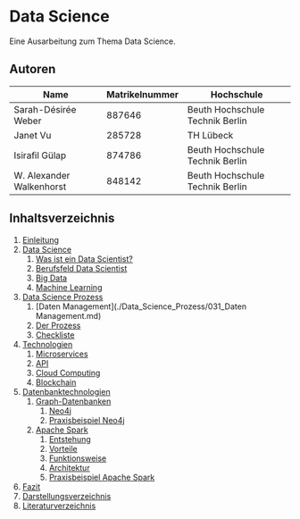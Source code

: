 # Data Science

Eine Ausarbeitung zum Thema Data Science.

## Autoren

| Name                     | Matrikelnummer | Hochschule                       |
| -----------              | -------------- | ------------------------------   |
| Sarah-Désirée Weber      | 887646         | Beuth Hochschule Technik Berlin  |
| Janet Vu                 | 285728         | TH Lübeck                        |
| Isirafil Gülap           | 874786         | Beuth Hochschule Technik Berlin  |
| W. Alexander Walkenhorst | 848142         | Beuth Hochschule Technik Berlin  |

## Inhaltsverzeichnis

1. [Einleitung](einleitung.md)
2. [Data Science](tbd.md)
   1. [Was ist ein Data Scientist?](tbd.md)
   2. [Berufsfeld Data Scientist](tbd.md)
   3. [Big Data](tbd.md)
   4. [Machine Learning](tbd.md)
3. [Data Science Prozess](./Data_Science_Prozess/030_Data_Science_Prozess.md)
   1. [Daten Management](./Data_Science_Prozess/031_Daten Management.md)
   2. [Der Prozess](./Data_Science_Prozess/032_Der_Prozess.md)
   3. [Checkliste](./Data_Science_Prozess/033_Checkliste.md)
4. [Technologien](./Technologien/Technologien.md)
   1. [Microservices](./Technologien/Microservice.md)
   2. [API](./Technologien/API.md)
   3. [Cloud Computing](./Technologien/Cloud.md)
   4. [Blockchain](./Technologien/Blockchain.md)
5. [Datenbanktechnologien](./Datenbanktechnologien/Datenbanken.md)
   1. [Graph-Datenbanken](./Datenbanktechnologien/Graphdatabase.md)
      1. [Neo4j](./Datenbanktechnologien/Neo4J.md)
      2. [Praxisbeispiel Neo4j](./Datenbanktechnologien/Neo4j-Example.md)
   2. [Apache Spark](./Spark/5_2_1_Entstehung.md)
      1. [Entstehung](./Spark/5_2_1_Entstehung.md)
      2. [Vorteile](./Spark/5_2_2_Vorteile.md)
      3. [Funktionsweise](./Spark/5_2_3_Funktionsweise.md)
      4. [Architektur](./Spark/5_2_4_Architektur.md)
      5. [Praxisbeispiel Apache Spark](./Spark/5_2_5_Praxis.md)
6. [Fazit](fazit.md)
7. [Darstellungsverzeichnis](darstellungsverzeichnis.md)
8. [Literaturverzeichnis](Literaturverzeichnis.md)
